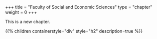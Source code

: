 +++
title = "Faculty of Social and Economic Sciences"
type = "chapter"
weight = 0
+++

This is a new chapter.

{{% children containerstyle="div" style="h2" description=true %}}